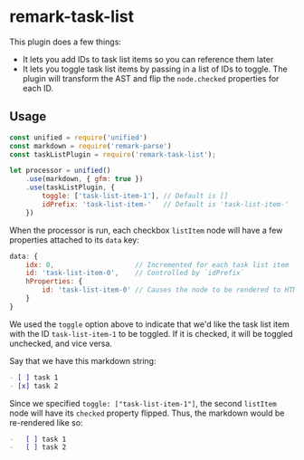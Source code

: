 # remark-task-list

This plugin does a few things: 

* It lets you add IDs to task list items so you can reference them later
* It lets you toggle task list items by passing in a list of IDs to toggle. The plugin will transform the AST and flip the `node.checked` properties for each ID.

## Usage

```javascript
const unified = require('unified')
const markdown = require('remark-parse')
const taskListPlugin = require('remark-task-list');

let processor = unified()
    .use(markdown, { gfm: true })
    .use(taskListPlugin, { 
        toggle: ['task-list-item-1'], // Default is []
        idPrefix: 'task-list-item-'   // Default is 'task-list-item-'
    })
```

When the processor is run, each checkbox `listItem` node will have a few properties
attached to its `data` key: 

```javascript
data: {
    idx: 0,                    // Incremented for each task list item
    id: 'task-list-item-0',    // Controlled by `idPrefix`
    hProperties: {
        id: 'task-list-item-0' // Causes the node to be rendered to HTML with an `id` attribute
    }
}
```

We used the `toggle` option above to indicate that we'd like the task list item
with the ID `task-list-item-1` to be toggled. If it is checked, it will be
toggled unchecked, and vice versa.

Say that we have this markdown string:

``` markdown
- [ ] task 1
- [x] task 2
```

Since we specified `toggle: ["task-list-item-1"]`, the second `listItem` node
will have its `checked` property flipped. Thus, the markdown would be re-rendered like so:

``` markdown
-   [ ] task 1
-   [ ] task 2
```
